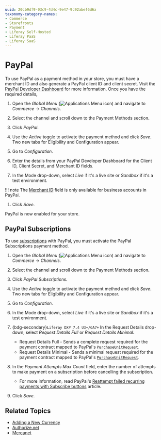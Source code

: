 ```yaml
---
uuid: 20cb9df9-03c9-4d4c-9e47-9c92abef6d6a
taxonomy-category-names:
- Commerce
- Storefronts
- Payment
- Liferay Self-Hosted
- Liferay PaaS
- Liferay SaaS
---
```

# PayPal

To use PayPal as a payment method in your store, you must have a merchant ID and also generate a PayPal client ID and client secret. Visit the [PayPal Developer Dashboard](https://developer.paypal.com/developer/applications/create) for more information. Once you have the required details,

1. Open the _Global Menu_ (![Applications Menu icon](../../images/icon-applications-menu.png)) and navigate to _Commerce_ &rarr; _Channels_.

1. Select the channel and scroll down to the Payment Methods section.

1. Click _PayPal_.

1. Use the _Active_ toggle to activate the payment method and click _Save_. Two new tabs for Eligibility and Configuration appear.

1. Go to _Configuration_.

1. Enter the details from your PayPal Developer Dashboard for the Client ID, Client Secret, and Merchant ID fields.

1. In the Mode drop-down, select _Live_ if it's a live site or _Sandbox_ if it's a test environment.

!!! note
    The [Merchant ID](https://www.paypal.com/us/cshelp/article/how-do-i-find-my-secure-merchant-id-on-my-paypal-account-help538) field is only available for business accounts in PayPal. 

1. Click _Save_.

PayPal is now enabled for your store.

## PayPal Subscriptions

To use [subscriptions](../../order-management/subscriptions/managing-subscriptions.md) with PayPal, you must activate the PayPal Subscriptions payment method.

1. Open the _Global Menu_ (![Applications Menu icon](../../images/icon-applications-menu.png)) and navigate to _Commerce_ &rarr; _Channels_.

1. Select the channel and scroll down to the Payment Methods section.

1. Click _PayPal Subscriptions_.

1. Use the _Active_ toggle to activate the payment method and click _Save_. Two new tabs for Eligibility and Configuration appear.

1. Go to _Configuration_.

1. In the Mode drop-down, select _Live_ if it's a live site or _Sandbox_ if it's a test environment.

1. {bdg-secondary}`Liferay DXP 7.4 U3+/GA7+` In the Request Details drop-down, select _Request Details Full_ or _Request Details Minimal_.

   * Request Details Full - Sends a complete request required for the payment contract mapped to PayPal's [`PurchaseUnitRequest`](https://github.com/paypal/Checkout-Java-SDK/blob/develop/checkout-sdk/src/main/java/com/paypal/orders/PurchaseUnitRequest.java).
   * Request Details Minimal - Sends a minimal request required for the payment contract mapped to PayPal's [`PurchaseUnitRequest`](https://github.com/paypal/Checkout-Java-SDK/blob/develop/checkout-sdk/src/main/java/com/paypal/orders/PurchaseUnitRequest.java).

1. In the _Payment Attempts Max Count_ field, enter the number of attempts to make payment on a subscription before cancelling the subscription.

   * For more information, read PayPal's [Reattempt failed recurring payments with Subscribe buttons](https://developer.paypal.com/docs/paypal-payments-standard/integration-guide/reattempt-failed-payment/) article.

1. Click _Save_.

## Related Topics

* [Adding a New Currency](../currencies/adding-a-new-currency.md)
* [Authorize.net](./authorize-net.md)
* [Mercanet](./mercanet.md)
